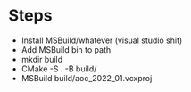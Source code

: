 # Steps

* Install MSBuild/whatever (visual studio shit)
* Add MSBuild bin to path
* mkdir build
* CMake -S . -B build/
* MSBuild build/aoc_2022_01.vcxproj